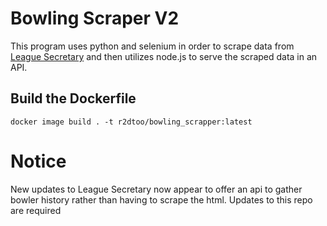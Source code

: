 # Bowling Scraper V2

This program uses python and selenium in order to scrape data from [League Secretary](https://www.leaguesecretary.com/) and then utilizes node.js to serve the scraped data in an API.

## Build the Dockerfile

```
docker image build . -t r2dtoo/bowling_scrapper:latest
```

# Notice
New updates to League Secretary now appear to offer an api to gather bowler history rather than having to scrape the html. Updates to this repo are required
